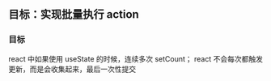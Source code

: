 ## 目标：实现批量执行 action

### 目标

react 中如果使用 useState 的时候，连续多次 setCount； react 不会每次都触发更新，而是会收集起来，最后一次性提交
